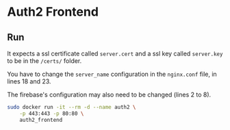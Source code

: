 # Auth2 Frontend

## Run

It expects a ssl certificate called `server.cert` and a ssl key called `server.key` to be in the `/certs/` folder.

You have to change the `server_name` configuration in the `nginx.conf` file, in lines 18 and 23.

The firebase's configuration may also need to be changed (lines 2 to 8).

```sh
sudo docker run -it --rm -d --name auth2 \
    -p 443:443 -p 80:80 \
    auth2_frontend
```
